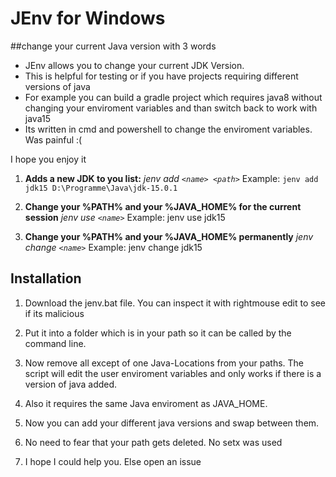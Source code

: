 # JEnv for Windows
##change your current Java version with 3 words

 - JEnv allows you to change your current JDK Version.
 - This is helpful for testing or if you have projects requiring
   different versions of java
 - For example you can build a gradle project
   which requires java8 without changing your enviroment variables and
   than switch back to work with java15
 - Its written in cmd and powershell to change the enviroment variables. Was painful :(

I hope you enjoy it

1) **Adds a new JDK to you list:**
*jenv add `<name> <path>`*
Example: `jenv add jdk15 D:\Programme\Java\jdk-15.0.1`
 

 
2) **Change your %PATH% and your %JAVA_HOME% for the current session**
 *jenv use `<name>`*
 Example: jenv use jdk15
 
3) **Change your %PATH% and your %JAVA_HOME% permanently**
 *jenv change `<name>`*
 Example: jenv change jdk15

## Installation

 1. Download the jenv.bat file. You can inspect it with rightmouse edit to see if its malicious
 
 2. Put it into a folder which is in your path so it can be called by
    the command line.
 
 3. Now remove all except of one Java-Locations from
    your paths. The script will edit the user enviroment variables and
    only works if there is a version of java added.
 
 4. Also it requires the same Java enviroment as JAVA_HOME.
 
 5. Now you can add your different java versions and swap between them.
 
 6. No need to fear that your path gets deleted. No setx was used
 
 7. I hope I could help you. Else open an issue

 


